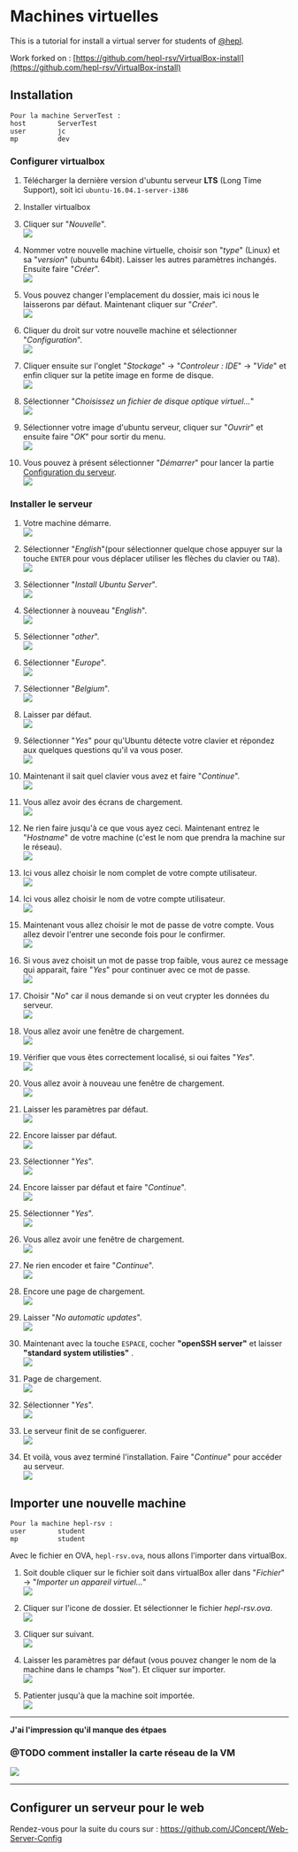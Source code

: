 # Machines virtuelles

This is a tutorial for install a virtual server for students of [@hepl](https://github.com/hepl-web).

Work forked on : [https://github.com/hepl-rsv/VirtualBox-install](https://github.com/hepl-rsv/VirtualBox-install)

## Installation

```
Pour la machine ServerTest :
host        ServerTest
user        jc
mp          dev
```


### Configurer virtualbox
1. Télécharger la dernière version d'ubuntu serveur __LTS__ (Long Time Support), soit ìci `ubuntu-16.04.1-server-i386`
1. Installer virtualbox
1. Cliquer sur "_Nouvelle_".  
![](./assets/img/virtualbox/1.png)

1. Nommer votre nouvelle machine virtuelle, choisir son "_type_" (Linux) et sa "_version_" (ubuntu 64bit). Laisser les autres paramètres inchangés. Ensuite faire "_Créer_".  
![](./assets/img/virtualbox/2.png)

1. Vous pouvez changer l'emplacement du dossier, mais ici nous le laisserons par défaut. Maintenant cliquer sur "_Créer_".  
![](./assets/img/virtualbox/3.png)

1. Cliquer du droit sur votre nouvelle machine et sélectionner "_Configuration_".  
![](./assets/img/virtualbox/4.png)

1. Cliquer ensuite sur l'onglet "_Stockage_" -> "_Controleur : IDE_" -> "_Vide_" et enfin cliquer sur la petite image en forme de disque.  
![](./assets/img/virtualbox/5.png)

1. Sélectionner "_Choisissez un fichier de disque optique virtuel..._"  
![](./assets/img/virtualbox/6.png)

1. Sélectionner votre image d'ubuntu serveur, cliquer sur "_Ouvrir_" et ensuite faire "_OK_" pour sortir du menu.  
![](./assets/img/virtualbox/7.png)

1. Vous pouvez à présent sélectionner "_Démarrer_" pour lancer la partie [Configuration du serveur](#config-serveur).  
![](./assets/img/virtualbox/8.png)


### Installer le serveur
1. Votre machine démarre.  
![](./assets/img/serveur/1.png)

1. Sélectionner "_English_"(pour sélectionner quelque chose appuyer sur la touche `ENTER` pour vous déplacer utiliser les flèches du clavier ou `TAB`).  
![](./assets/img/serveur/2.png)

1. Sélectionner "_Install Ubuntu Server_".  
![](./assets/img/serveur/3.png)

1. Sélectionner à nouveau "_English_".  
![](./assets/img/serveur/4.png)

1. Sélectionner "_other_".  
![](./assets/img/serveur/5.png)

1. Sélectionner "_Europe_".  
![](./assets/img/serveur/6.png)

1. Sélectionner "_Belgium_".  
![](./assets/img/serveur/7.png)

1. Laisser par défaut.  
![](./assets/img/serveur/8.png)

1. Sélectionner "_Yes_" pour qu'Ubuntu détecte votre clavier et répondez aux quelques questions qu'il va vous poser.  
![](./assets/img/serveur/9.png)

1. Maintenant il sait quel clavier vous avez et faire "_Continue_".  
![](./assets/img/serveur/10.png)

1. Vous allez avoir des écrans de chargement.  
![](./assets/img/serveur/11.png)

1.  Ne rien faire jusqu'à ce que vous ayez ceci. Maintenant entrez le "_Hostname_" de votre machine (c'est le nom que prendra la machine sur le réseau).  
![](./assets/img/serveur/12.png)

1. Ici vous allez choisir le nom complet de votre compte utilisateur.  
![](./assets/img/serveur/13.png)

1. Ici vous allez choisir le nom de votre compte utilisateur.  
![](./assets/img/serveur/14.png)

1. Maintenant vous allez choisir le mot de passe de votre compte. Vous allez devoir l'entrer une seconde fois pour le confirmer.  
![](./assets/img/serveur/15.png)

1. Si vous avez choisit un mot de passe trop faible, vous aurez ce message qui apparait, faire "_Yes_" pour continuer avec ce mot de passe.  
![](./assets/img/serveur/16.png)

1. Choisir "_No_" car il nous demande si on veut crypter les données du serveur.  
![](./assets/img/serveur/17.png)

1. Vous allez avoir une fenêtre de chargement.  
![](./assets/img/serveur/18.png)

1. Vérifier que vous êtes correctement localisé, si oui faites "_Yes_".  
![](./assets/img/serveur/19.png)

1. Vous allez avoir à nouveau une fenêtre de chargement.  
![](./assets/img/serveur/20.png)

1. Laisser les paramètres par défaut.  
![](./assets/img/serveur/21.png)

1. Encore laisser par défaut.  
![](./assets/img/serveur/22.png)

1. Sélectionner "_Yes_".  
![](./assets/img/serveur/23.png)

1. Encore laisser par défaut et faire "_Continue_".  
![](./assets/img/serveur/24.png)

1. Sélectionner "_Yes_".  
![](./assets/img/serveur/25.png)

1. Vous allez avoir une fenêtre de chargement.  
![](./assets/img/serveur/26.png)

1. Ne rien encoder et faire "_Continue_".  
![](./assets/img/serveur/27.png)

1. Encore une page de chargement.  
![](./assets/img/serveur/28.png)

1. Laisser "_No automatic updates_".  
![](./assets/img/serveur/29.png)

1. Maintenant avec la touche `ESPACE`, cocher __"openSSH server"__ et laisser __"standard system utilisties"__ .  
![](./assets/img/serveur/30.png)

1. Page de chargement.  
![](./assets/img/serveur/31.png)

1. Sélectionner "_Yes_".  
![](./assets/img/serveur/32.png)

1. Le serveur finit de se configuerer.  
![](./assets/img/serveur/33.png)

1. Et voilà, vous avez terminé l'installation. Faire "_Continue_" pour accéder au serveur.  
![](./assets/img/serveur/34.png)


## Importer une nouvelle machine
```
Pour la machine hepl-rsv :
user        student
mp          student
```
Avec le fichier en OVA, `hepl-rsv.ova`, nous allons l'importer dans virtualBox.
1. Soit double cliquer sur le fichier soit dans virtualBox aller dans "_Fichier_" -> "_Importer un appareil virtuel..._"  
![](./assets/img/import/1.png)

1. Cliquer sur l'icone de dossier. Et sélectionner le fichier _hepl-rsv.ova_.  
![](./assets/img/import/2.png)

1. Cliquer sur suivant.  
![](./assets/img/import/3.png)

1. Laisser les paramètres par défaut (vous pouvez changer le nom de la machine dans le champs "`Nom`"). Et cliquer sur importer.  
![](./assets/img/import/4.png)

1. Patienter jusqu'à que la machine soit importée.  
![](./assets/img/import/5.png)


--------------------------------------------------------------------

__J'ai l'impression qu'il manque des étpaes__
### @TODO comment installer la carte réseau de la VM   
![](./assets/img/config-reseau.png)

--------------------------------------------------------------------

## Configurer un serveur pour le web

Rendez-vous pour la suite du cours sur : https://github.com/JConcept/Web-Server-Config